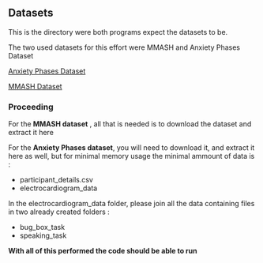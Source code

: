 ## Datasets

This is the directory were both programs expect the datasets to be.

The two used datasets for this effort were MMASH and Anxiety Phases Dataset

[Anxiety Phases Dataset](https://bridges.monash.edu/articles/dataset/Anxiety_Phases_Dataset/15176082#:~:text=The%20dataset%20in%20this%20repository,phobic%20and%20social%20anxiety%20experience.)

[MMASH Dataset](https://physionet.org/content/mmash/1.0.0/)

### Proceeding

For the **MMASH dataset** , all that is needed is to download the dataset and extract it here

For the **Anxiety Phases dataset**, you will need to download it, and extract it here as well, but for minimal memory usage
the minimal ammount of data is :
- participant_details.csv
- electrocardiogram_data

In the electrocardiogram_data folder, please join all the data containing files in two already created folders :
- bug_box_task
- speaking_task

**With all of this performed the code should be able to run**
